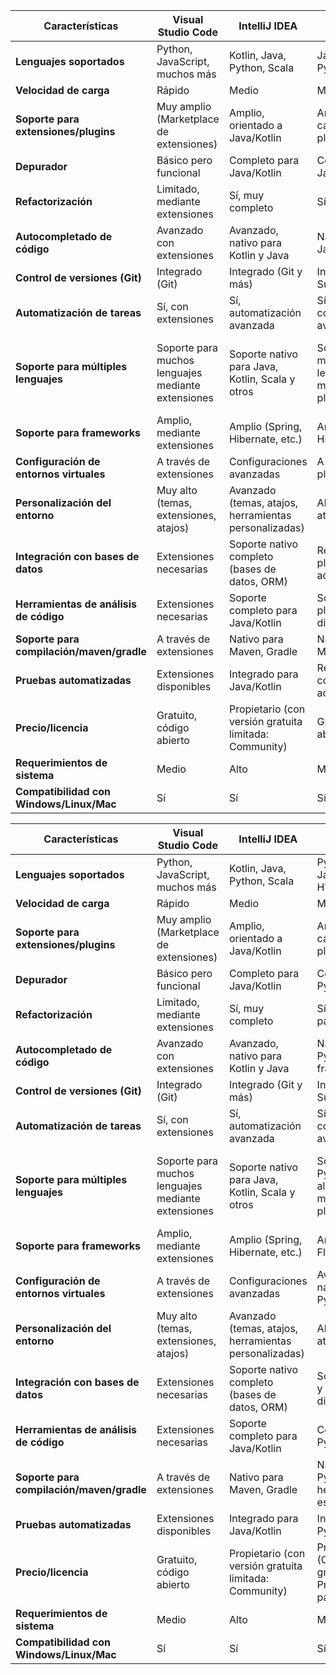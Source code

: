 | Características                       | Visual Studio Code               | IntelliJ IDEA                   | Eclipse                           | CLion                             |
|--------------------------------------|----------------------------------|----------------------------------|-----------------------------------|-----------------------------------|
| **Lenguajes soportados**             | Python, JavaScript, muchos más   | Kotlin, Java, Python, Scala      | Java, C/C++, Python, PHP          | C/C++, Python (con plugins)       |
| **Velocidad de carga**               | Rápido                           | Medio                            | Medio                             | Medio                             |
| **Soporte para extensiones/plugins** | Muy amplio (Marketplace de extensiones) | Amplio, orientado a Java/Kotlin | Amplio (gran cantidad de plugins) | Limitado, orientado a C/C++       |
| **Depurador**                        | Básico pero funcional            | Completo para Java/Kotlin        | Completo para Java/C/C++          | Completo para C/C++               |
| **Refactorización**                  | Limitado, mediante extensiones   | Sí, muy completo                 | Sí, pero limitado                 | Sí, avanzado para C/C++           |
| **Autocompletado de código**         | Avanzado con extensiones         | Avanzado, nativo para Kotlin y Java | Nativo para Java y C/C++       | Avanzado, nativo para C/C++       |
| **Control de versiones (Git)**       | Integrado (Git)                  | Integrado (Git y más)            | Integrado (Git, Subversion)       | Integrado (Git y otros)           |
| **Automatización de tareas**         | Sí, con extensiones              | Sí, automatización avanzada      | Sí, con configuraciones avanzadas | Sí (CMake)                        |
| **Soporte para múltiples lenguajes** | Soporte para muchos lenguajes mediante extensiones | Soporte nativo para Java, Kotlin, Scala y otros | Soporte para muchos lenguajes mediante plugins | Orientado a C/C++, con soporte para Python mediante plugins |
| **Soporte para frameworks**          | Amplio, mediante extensiones     | Amplio (Spring, Hibernate, etc.) | Amplio (Spring, Hibernate, etc.)  | Limitado (principalmente para CMake) |
| **Configuración de entornos virtuales** | A través de extensiones         | Configuraciones avanzadas        | A través de plugins               | Limitado a plugins                |
| **Personalización del entorno**      | Muy alto (temas, extensiones, atajos) | Avanzado (temas, atajos, herramientas personalizadas) | Alto (temas, atajos) | Limitado (temas y atajos básicos) |
| **Integración con bases de datos**   | Extensiones necesarias           | Soporte nativo completo (bases de datos, ORM) | Requiere plugins adicionales     | Extensiones limitadas             |
| **Herramientas de análisis de código** | Extensiones necesarias          | Soporte completo para Java/Kotlin | Soporte básico, plugins disponibles | Avanzado para C/C++               |
| **Soporte para compilación/maven/gradle** | A través de extensiones        | Nativo para Maven, Gradle        | Nativo para Maven, Gradle         | Nativo para CMake                 |
| **Pruebas automatizadas**            | Extensiones disponibles          | Integrado para Java/Kotlin       | Requiere configuraciones adicionales | Integrado para C/C++              |
| **Precio/licencia**                  | Gratuito, código abierto         | Propietario (con versión gratuita limitada: Community) | Gratuito, código abierto          | Propietario (con versión gratuita limitada) |
| **Requerimientos de sistema**        | Medio                            | Alto                             | Medio                             | Alto                              |
| **Compatibilidad con Windows/Linux/Mac** | Sí                              | Sí                               | Sí                                | Sí                                |




| Características                       | Visual Studio Code               | IntelliJ IDEA                   | PyCharm                           | CLion                             |
|--------------------------------------|----------------------------------|----------------------------------|-----------------------------------|-----------------------------------|
| **Lenguajes soportados**             | Python, JavaScript, muchos más   | Kotlin, Java, Python, Scala      | Python, JavaScript, HTML, CSS     | C/C++, Python (con plugins)       |
| **Velocidad de carga**               | Rápido                           | Medio                            | Medio                             | Medio                             |
| **Soporte para extensiones/plugins** | Muy amplio (Marketplace de extensiones) | Amplio, orientado a Java/Kotlin | Amplio (gran cantidad de plugins) | Limitado, orientado a C/C++       |
| **Depurador**                        | Básico pero funcional            | Completo para Java/Kotlin        | Completo para Python              | Completo para C/C++               |
| **Refactorización**                  | Limitado, mediante extensiones   | Sí, muy completo                 | Sí, avanzado para Python          | Sí, avanzado para C/C++           |
| **Autocompletado de código**         | Avanzado con extensiones         | Avanzado, nativo para Kotlin y Java | Nativo para Python y frameworks  | Avanzado, nativo para C/C++       |
| **Control de versiones (Git)**       | Integrado (Git)                  | Integrado (Git y más)            | Integrado (Git, Subversion)       | Integrado (Git y otros)           |
| **Automatización de tareas**         | Sí, con extensiones              | Sí, automatización avanzada      | Sí, con configuraciones avanzadas | Sí (CMake)                        |
| **Soporte para múltiples lenguajes** | Soporte para muchos lenguajes mediante extensiones | Soporte nativo para Java, Kotlin, Scala y otros | Soporte para Python y algunos más mediante plugins | Orientado a C/C++, con soporte para Python mediante plugins |
| **Soporte para frameworks**          | Amplio, mediante extensiones     | Amplio (Spring, Hibernate, etc.) | Amplio (Django, Flask, FastAPI)   | Limitado (principalmente para CMake) |
| **Configuración de entornos virtuales** | A través de extensiones         | Configuraciones avanzadas        | Avanzado, nativo para Python      | Limitado a plugins                |
| **Personalización del entorno**      | Muy alto (temas, extensiones, atajos) | Avanzado (temas, atajos, herramientas personalizadas) | Alto (temas, atajos)              | Limitado (temas y atajos básicos) |
| **Integración con bases de datos**   | Extensiones necesarias           | Soporte nativo completo (bases de datos, ORM) | Soporte nativo y plugins disponibles | Extensiones limitadas             |
| **Herramientas de análisis de código** | Extensiones necesarias          | Soporte completo para Java/Kotlin | Completo para Python              | Avanzado para C/C++               |
| **Soporte para compilación/maven/gradle** | A través de extensiones        | Nativo para Maven, Gradle        | Nativo para Python (con herramientas específicas) | Nativo para CMake                 |
| **Pruebas automatizadas**            | Extensiones disponibles          | Integrado para Java/Kotlin       | Integrado para Python             | Integrado para C/C++              |
| **Precio/licencia**                  | Gratuito, código abierto         | Propietario (con versión gratuita limitada: Community) | Propietario (Community gratuito, Professional de pago) | Propietario (con versión gratuita limitada) |
| **Requerimientos de sistema**        | Medio                            | Alto                             | Medio-Alto                        | Alto                              |
| **Compatibilidad con Windows/Linux/Mac** | Sí                              | Sí                               | Sí                                | Sí                                |

